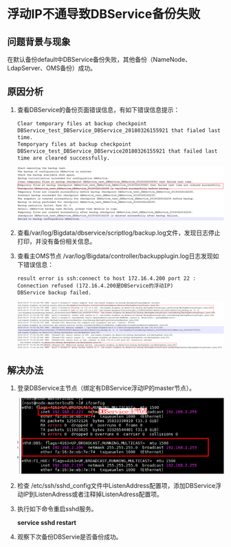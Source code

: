# 浮动IP不通导致DBService备份失败<a name="mrs_03_0129"></a>

## 问题背景与现象<a name="zh-cn_topic_0167274756_sd64242caa665405798481482f49ab0ee"></a>

在默认备份default中DBService备份失败，其他备份（NameNode、LdapServer、OMS备份）成功。

## 原因分析<a name="zh-cn_topic_0167274756_s4871ca6d7a6b47b1a0f8266b84631f32"></a>

1.  查看DBService的备份页面错误信息，有如下错误信息提示：

    ```
    Clear temporary files at backup checkpoint DBService_test_DBService_DBService_20180326155921 that fialed last time.
    Temporyary files at backup checkpoint DBService_test_DBService_DBService20180326155921 that failed last time are cleared successfully.
    ```

    ![](figures/zh-cn_image_0264281766.png)

2.  查看/var/log/Bigdata/dbservice/scriptlog/backup.log文件，发现日志停止打印，并没有备份相关信息。
3.  查看主OMS节点 /var/log/Bigdata/controller/backupplugin.log日志发现如下错误信息：

    ```
    result error is ssh:connect to host 172.16.4.200 port 22 : Connection refused (172.16.4.200是DBService的浮动IP)
    DBService backup failed.
    ```

    ![](figures/zh-cn_image_0264281603.png)


## 解决办法<a name="zh-cn_topic_0167274756_section208703200573"></a>

1.  登录DBService主节点（绑定有DBService浮动IP的master节点）。

    ![](figures/zh-cn_image_0264281671.png)

2.  检查 /etc/ssh/sshd\_config文件中ListenAddress配置项，添加DBService浮动IP到ListenAdress或者注释掉ListenAdress配置项。
3.  执行如下命令重启sshd服务。

    **service sshd restart**

4.  观察下次备份DBServie是否备份成功。

